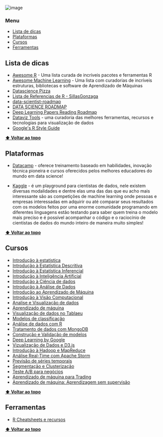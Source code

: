 ![image](/uploads/2a2477d1bc62b6659bfbd9825bd1c9d2/image.png)

### **Menu**
- [Lista de dicas](#lista-de-dicas)
- [Plataformas](#plataformas)
- [Cursos](#cursos)
- [Ferramentas](#ferramentas)

## Lista de dicas

* [Awesome R](https://awesome-r.com/) - Uma lista curada de incríveis pacotes e ferramentas R
* [Awesome Machine Learning](https://github.com/josephmisiti/awesome-machine-learning) - Uma lista com curadorias de incríveis estruturas, bibliotecas e software de Aprendizado de Máquinas
* [Datascience Pizza](http://datascience.pizza/)
* [Lista de Referencias de R - SillasGonzaga](https://github.com/sillasgonzaga/referencias-R)
* [data-scientist-roadmap](http://nirvacana.com/thoughts/2013/07/08/becoming-a-data-scientist/)
* [DATA SCIENCE ROADMAP](https://github.com/estraviz/data-science-roadmap)
* [Deep Learning Papers Reading Roadmap](https://github.com/floodsung/Deep-Learning-Papers-Reading-Roadmap)
* [Dataviz Tools](http://dataviz.tools/) - uma curadoria das melhores ferramentas, recursos e tecnologias para visualização de dados
* [Google's R Style Guide](https://google.github.io/styleguide/Rguide.xml)

**[⬆ Voltar ao topo](#menu)**

## Plataformas

* [Datacamp](https://www.datacamp.com) - oferece treinamento baseado em habilidades, inovação técnica pioneira e cursos oferecidos pelos melhores educadores do mundo em data science!

* [Kaggle](https://www.kaggle.com/) - é um playground para cientistas de dados, nele existem diversas modalidades e dentre elas uma das das que eu acho mais interessante são as competições de machine learning onde pessoas e empresas interessadas em adquirir ou até comparar seus resultados com os modelos feitos por uma enorme comunidade programando em diferentes linguagens estão testando para saber quem treina o modelo mais preciso e é possível acompanhar o código e o raciocínio de cientistas de dados do mundo inteiro de maneira muito simples!

**[⬆ Voltar ao topo](#menu)**

## Cursos

* [Introdução à estatistica](https://br.udacity.com/course/intro-to-statistics--st101)
* [Introdução à Estatística Descritiva](https://br.udacity.com/course/intro-to-descriptive-statistics--ud827)
* [Introdução à Estatística Inferencial](https://br.udacity.com/course/intro-to-inferential-statistics--ud201)
* [Introdução à Inteligência Artificial](https://br.udacity.com/course/intro-to-artificial-intelligence--cs271)
* [Introdução à Ciência de dados](https://br.udacity.com/course/intro-to-data-science--ud359)
* [Introdução à Análise de Dados](https://br.udacity.com/course/intro-to-data-analysis--ud170)
* [Introdução ao Aprendizado de Máquina](https://br.udacity.com/course/intro-to-machine-learning--ud120)
* [Introdução à Visão Computacional](https://br.udacity.com/course/introduction-to-computer-vision--ud810)
* [Analise e Visualização de dados](https://br.udacity.com/course/data-analysis-and-visualization--ud404)
* [Aprendizado de máquina](https://br.udacity.com/course/machine-learning--ud262)
* [Visualização de dados no Tablaeu](https://br.udacity.com/course/data-visualization-in-tableau--ud1006)
* [Modelos de classificação](https://br.udacity.com/course/classification-models--ud978)
* [Análise de dados com R](https://br.udacity.com/course/data-analysis-with-r--ud651)
* [Tratamento de dados com MongoDB](https://br.udacity.com/course/data-wrangling-with-mongodb--ud032)
* [Construção e Validação de modelos](https://br.udacity.com/course/model-building-and-validation--ud919)
* [Deep Learning by Google](https://br.udacity.com/course/deep-learning--ud730)
* [Vizualização de Dados e D3.js](https://br.udacity.com/course/data-visualization-and-d3js--ud507)
* [Introdução à Hadoop e MapReduce](https://br.udacity.com/course/intro-to-hadoop-and-mapreduce--ud617)
* [Análise Real-Time com Apache Storm](https://br.udacity.com/course/real-time-analytics-with-apache-storm--ud381)
* [Previsão de séries temporais](https://br.udacity.com/course/time-series-forecasting--ud980)
* [Segmentação e Clusterização](https://br.udacity.com/course/segmentation-and-clustering--ud981)
* [Teste A/B para negócios](https://br.udacity.com/course/ab-testing--ud979)
* [Aprendizado de máquina para Trading](https://br.udacity.com/course/machine-learning-for-trading--ud501)
* [Aprendizado de máquina: Aprendizagem sem supervisão](https://br.udacity.com/course/machine-learning-unsupervised-learning--ud741)

**[⬆ Voltar ao topo](#menu)**

## Ferramentas

* [R Cheatsheets e recursos](https://www.rstudio.com/resources/cheatsheets/)

**[⬆ Voltar ao topo](#menu)**